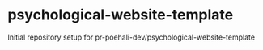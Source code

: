 # psychological-website-template

Initial repository setup for pr-poehali-dev/psychological-website-template